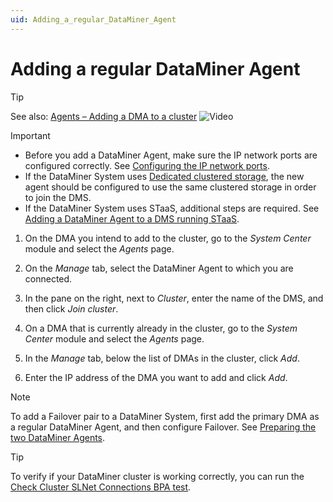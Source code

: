 ```yaml
---
uid: Adding_a_regular_DataMiner_Agent
---
```


# Adding a regular DataMiner Agent

> [!TIP]
> See also:
> [Agents – Adding a DMA to a cluster](https://community.dataminer.services/video/agents-adding-a-dma-to-a-cluster/) ![Video](~/user-guide/images/video_Duo.png)

> [!IMPORTANT]
>
> - Before you add a DataMiner Agent, make sure the IP network ports are configured correctly. See [Configuring the IP network ports](xref:Configuring_the_IP_network_ports).
> - If the DataMiner System uses [Dedicated clustered storage](xref:Dedicated_clustered_storage), the new agent should be configured to use the same clustered storage in order to join the DMS.
> - If the DataMiner System uses STaaS, additional steps are required. See [Adding a DataMiner Agent to a DMS running STaaS](xref:Adding_a_DMA_to_a_DMS_running_STaaS).

1. On the DMA you intend to add to the cluster, go to the *System Center* module and select the *Agents* page.

1. On the *Manage* tab, select the DataMiner Agent to which you are connected.

1. In the pane on the right, next to *Cluster*, enter the name of the DMS, and then click *Join cluster*.

1. On a DMA that is currently already in the cluster, go to the *System Center* module and select the *Agents* page.

1. In the *Manage* tab, below the list of DMAs in the cluster, click *Add*.

1. Enter the IP address of the DMA you want to add and click *Add*.

> [!NOTE]
> To add a Failover pair to a DataMiner System, first add the primary DMA as a regular DataMiner Agent, and then configure Failover. See [Preparing the two DataMiner Agents](xref:Preparing_the_two_DataMiner_Agents).

> [!TIP]
> To verify if your DataMiner cluster is working correctly, you can run the [Check Cluster SLNet Connections BPA test](xref:BPA_Check_Cluster_SLNet_Connections).
